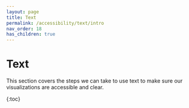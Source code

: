 ```yaml
---
layout: page
title: Text
permalink: /accessibility/text/intro
nav_order: 18
has_children: true
---
```


# Text

This section covers the steps we can take to use text to make sure our visualizations are accessible and clear.

{:toc}